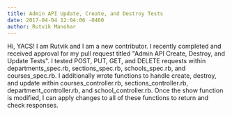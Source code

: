```yaml
---
title: Admin API Update, Create, and Destroy Tests
date: 2017-04-04 12:04:06 -0400
author: Rutvik Manohar
---
```

Hi, YACS! I am Rutvik and I am a new contributor.
I recently completed and received approval for my
pull request titled "Admin API Create, Destroy, and Update Tests".
I tested POST, PUT, GET, and DELETE requests within
departments_spec.rb, sections_spec.rb, schools_spec.rb, 
and courses_spec.rb. I additionally wrote functions
to handle create, destroy, and update within courses_controller.rb, 
sections_controller.rb, department_controller.rb, and school_controller.rb.
Once the show function is modified, I can apply changes to all of these functions
to return  and check responses.